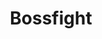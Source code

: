 ---
title: Bossfight
crosslinks:
- anti_gif_bot
- botwatch
- youtubefactsbot
- livven
- hmmm
- youtubot
- mildlyinteresting
- MassdropBot
- outside
- neckbeardRPG
- OldSchoolCool
- airsoft
- Birbs
- birdswitharms
- DarkSouls2
- oddlyterrifying
- reallifedoodles
- RedditBeastiary
- SwordOrSheath
- gifs
---